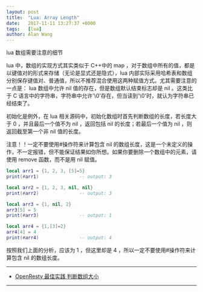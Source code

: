 ```yaml
---
layout: post
title:  "Lua: Array Length"
date:   2017-11-11 13:27:37 +0000
tags:   [lua]
author: Alan Wang
---
```

lua 数组需要注意的细节

lua 中，数组的实现方式其实类似于 C++中的 map ，对于数组中所有的值，都是以键值对的形式来存储（无论是显式还是隐式），lua 内部实际采用哈希表和数组分别保存键值对、普通值，所以不推荐混合使用这两种赋值方式。尤其需要注意的一点是： lua 数组中允许 nil 值的存在，但是数组默认结束标志却是 nil 。这类比于 C 语言中的字符串，字符串中允许'\0'存在，但当读到'\0'时，就认为字符串已经结束了。

初始化是例外，在 lua 相关源码中，初始化数组时首先判断数组的长度，若长度大于 0 ，并且最后一个值不为 nil ，返回包括 nil 的长度；若最后一个值为 nil ，则返回截至第一个非 nil 值的长度。

注意！！一定不要使用#操作符来计算包含 nil 的数组长度，这是一个未定义的操作，不一定报错，但不能保证结果如你所想。如果你要删除一个数组中的元素，请使用 remove 函数，而不是用 nil 赋值。

```lua
local arr1 = {1, 2, 3, [5]=5}
print(#arr1)               -- output: 3

local arr2 = {1, 2, 3, nil, nil}
print(#arr2)               -- output: 3

local arr3 = {1, nil, 2}
arr3[5] = 5
print(#arr3)               -- output: 1

local arr4 = {1,[3]=2}
arr4[4] = 4
print(#arr4)               -- output: 4
```

按照我们上面的分析，应该为 1 ，但这里却是 4 ，所以一定不要使用#操作符来计算包含 nil 的数组长度。

---

- [OpenResty 最佳实践 判断数组大小](http://wiki.jikexueyuan.com/project/openresty-best-practice/array-size.html)

---

